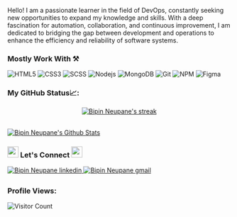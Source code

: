 Hello! I am a passionate learner in the field of DevOps, constantly seeking new opportunities to expand my knowledge and skills. With a deep fascination for automation, collaboration, and continuous improvement, I am dedicated to bridging the gap between development and operations to enhance the efficiency and reliability of software systems.

### Mostly Work With ⚒

![HTML5](https://img.shields.io/badge/HTML5-E34F26?style=for-the-badge&logo=html5&logoColor=white)
![CSS3](https://img.shields.io/badge/CSS3-1572B6?style=for-the-badge&logo=css3&logoColor=white)
![SCSS](https://img.shields.io/badge/SCSS-C96196?style=for-the-badge&logo=sass&logoColor=white)
![Nodejs](https://img.shields.io/badge/Node.js-339933?style=for-the-badge&logo=nodedotjs&logoColor=white)
![MongoDB](https://img.shields.io/badge/MongoDB-4EA94B?style=for-the-badge&logo=mongodb&logoColor=white)
![Git](https://img.shields.io/badge/Git-EF4E32?style=for-the-badge&logo=git&logoColor=white)
![NPM](https://img.shields.io/badge/npm-CB3837?style=for-the-badge&logo=npm&logoColor=white)
![Figma](https://img.shields.io/badge/Figma-F24E1E?style=for-the-badge&logo=figma&logoColor=white)

### My GitHub Status📈:

<section>
<p align="center">
    <a href="https://github.com/BipinNeupane7/github-readme-streak-stats">
        <img alt="Bipin Neupane's streak" src="https://github-readme-streak-stats.herokuapp.com/?user=BipinNeupane7&theme=black-ice&hide_border=true&stroke=0000&background=060A0CD0"/>
    </a>
</p>
<br/>
    <a href="https://github.com/BipinNeupane7/github-readme-stats"><img alt="Bipin Neupane's Github Stats" src="https://github-readme-stats.vercel.app/api?username=BipinNeupane7&show_icons=true&count_private=true&theme=react&hide_border=true&bg_color=0D1117" /></a>
  </section>

### <img src="https://media.giphy.com/media/5WJ6SOKeNKrSzblU4R/giphy.gif" width="25"> Let's Connect <img src="https://raw.githubusercontent.com/ShahriarShafin/ShahriarShafin/main/Assets/handshake.gif" height="25px">

<div>
 <a href="https://www.linkedin.com/in/bipin-neupane-559031252" target="_blank">
<img src=https://img.shields.io/badge/linkedin-%231E77B5.svg?&style=for-the-badge&logo=linkedin&logoColor=white alt="Bipin Neupane linkedin" style="margin-bottom: 5px;" />
</a>
  
 
  <a href="mailto:bipinnpn6@gmail.com" target="_blank">
<img src=https://img.shields.io/badge/Gmail-D14836?style=for-the-badge&logo=gmail&logoColor=white alt="Bipin Neupane gmail" style="margin-bottom: 5px;" />
</a>
  </div>

### Profile Views:

![Visitor Count](https://profile-counter.glitch.me/BipinNeupane6/count.svg)